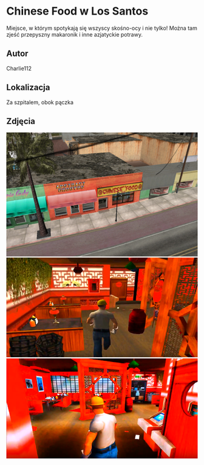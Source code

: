 # Chinese Food w Los Santos
Miejsce, w którym spotykają się wszyscy skośno-ocy i nie tylko! Można tam zjeść przepyszny makaronik i inne azjatyckie potrawy. 

## Autor
Charlie112

## Lokalizacja

Za szpitalem, obok pączka

## Zdjęcia

![Alt text](zdj1.PNG)
![Alt text](zdj2.PNG)
![Alt text](zdj3.PNG)
